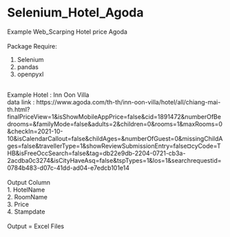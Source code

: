 # Selenium_Hotel_Agoda
Example Web_Scarping Hotel price Agoda </br>
</br>
Package Require: </br>
1. Selenium</br>
2. pandas</br>
3. openpyxl</br>
</br>
Example Hotel : Inn Oon Villa </br>
data link : https://www.agoda.com/th-th/inn-oon-villa/hotel/all/chiang-mai-th.html?finalPriceView=1&isShowMobileAppPrice=false&cid=1891472&numberOfBedrooms=&familyMode=false&adults=2&children=0&rooms=1&maxRooms=0&checkIn=2021-10-10&isCalendarCallout=false&childAges=&numberOfGuest=0&missingChildAges=false&travellerType=1&showReviewSubmissionEntry=false&currencyCode=THB&isFreeOccSearch=false&tag=db22e9db-2204-0721-cb3a-2acdba0c3274&isCityHaveAsq=false&tspTypes=1&los=1&searchrequestid=0784b483-d07c-41dd-ad04-e7edcb101e14
</br></br>
Output Column </br>
1. HotelName</br>
2. RoomName</br>
3. Price</br>
4. Stampdate</br>
</br>
Output = Excel Files
